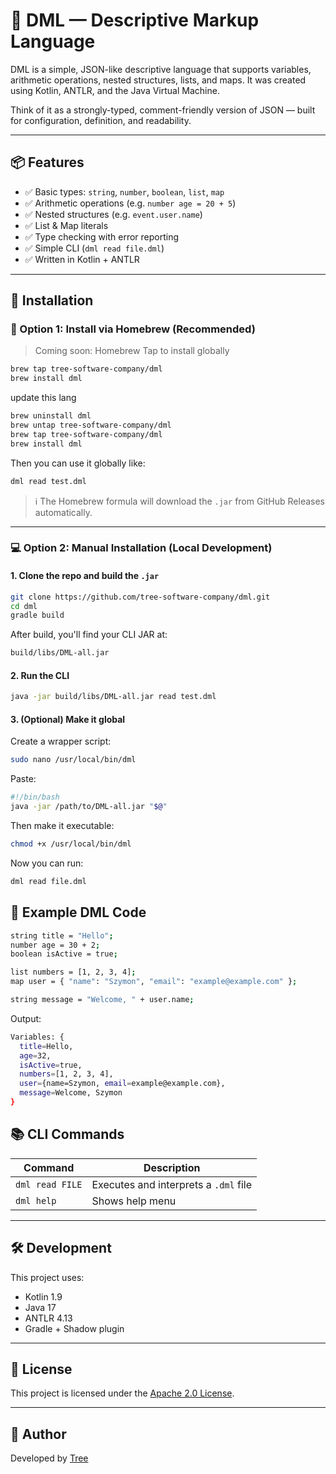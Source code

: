 # 🧩 DML — Descriptive Markup Language

DML is a simple, JSON-like descriptive language that supports variables, arithmetic operations, nested structures, lists, and maps. It was created using Kotlin, ANTLR, and the Java Virtual Machine.

Think of it as a strongly-typed, comment-friendly version of JSON — built for configuration, definition, and readability.

---

## 📦 Features

- ✅ Basic types: `string`, `number`, `boolean`, `list`, `map`
- ✅ Arithmetic operations (e.g. `number age = 20 + 5`)
- ✅ Nested structures (e.g. `event.user.name`)
- ✅ List & Map literals
- ✅ Type checking with error reporting
- ✅ Simple CLI (`dml read file.dml`)
- ✅ Written in Kotlin + ANTLR

---

## 🚀 Installation

### 🔧 Option 1: Install via Homebrew (Recommended)

> Coming soon: Homebrew Tap to install globally

```bash
brew tap tree-software-company/dml
brew install dml
```
update this lang
```bash
brew uninstall dml
brew untap tree-software-company/dml
brew tap tree-software-company/dml
brew install dml
```
Then you can use it globally like:

```bash
dml read test.dml
```
> ℹ️ The Homebrew formula will download the `.jar` from GitHub Releases automatically.

---

### 💻 Option 2: Manual Installation (Local Development)

#### 1. Clone the repo and build the `.jar`

```bash
git clone https://github.com/tree-software-company/dml.git
cd dml
gradle build
```
After build, you'll find your CLI JAR at:
```bash
build/libs/DML-all.jar
```
#### 2. Run the CLI
```bash
java -jar build/libs/DML-all.jar read test.dml
```
#### 3. (Optional) Make it global

Create a wrapper script:
```bash
sudo nano /usr/local/bin/dml
```
Paste:
```bash
#!/bin/bash
java -jar /path/to/DML-all.jar "$@"
```
Then make it executable:
```bash
chmod +x /usr/local/bin/dml
```
Now you can run:
```bash
dml read file.dml
```
## 📄 Example DML Code
```bash
string title = "Hello";
number age = 30 + 2;
boolean isActive = true;

list numbers = [1, 2, 3, 4];
map user = { "name": "Szymon", "email": "example@example.com" };

string message = "Welcome, " + user.name;
```
Output:
```bash
Variables: {
  title=Hello,
  age=32,
  isActive=true,
  numbers=[1, 2, 3, 4],
  user={name=Szymon, email=example@example.com},
  message=Welcome, Szymon
}
```
## 📚 CLI Commands

| Command        | Description                        |
|----------------|------------------------------------|
| `dml read FILE` | Executes and interprets a `.dml` file |
| `dml help`     | Shows help menu                   |

---

## 🛠️ Development

This project uses:
- Kotlin 1.9
- Java 17
- ANTLR 4.13
- Gradle + Shadow plugin

---

## 📜 License

This project is licensed under the [Apache 2.0 License](LICENSE).

---

## 👤 Author

Developed by [Tree](https://github.com/tree-software-company)

